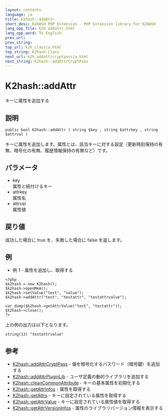 ```yaml
---
layout: contents
language: ja
title: K2hash::addAttr
short_desc: K2HASH PHP Extension - PHP Extension library for K2HASH
lang_opp_file: k2h_addattr.html
lang_opp_word: To English
prev_url: 
prev_string: 
top_url: k2h_classja.html
top_string: K2hash Class
next_url: k2h_addattrcryptpassja.html
next_string: K2hash::addAttrCryptPass
---
```


# K2hash::addAttr
キーに属性を追加する

## 説明

```
public bool K2hash::addAttr ( string $key , string $attrkey , string $attrval )
```

キーに属性を追加します。属性とは、該当キーに対する設定（更新時刻保持の有無、暗号化の有無、履歴情報保持の有無など）です。 

## パラメータ
- key  
属性と紐付けるキー
- attrkey  
属性名
- attrval  
属性値

## 戻り値
成功した場合に true を、失敗した場合に false を返します。 

## 例
- 例 1 - 属性を追加し、取得する

```
<?php
$k2hash = new K2hash();
$k2hash->openMem();
$k2hash->setValue("test", "value");
$k2hash->addAttr("test", "testattr", "testattrvalue");

var_dump($k2hash->getAttrValue("test", "testattr"));
$k2hash->close();
?>
```

上の例の出力は以下となります。

```
string(13) "testattrvalue"
```


## 参考
- [K2hash::addAttrCryptPass](k2h_addattrcryptpassja.html) - 値を暗号化するパスワード（暗号鍵）を追加する
- [K2hash::addAttrPluginLib](k2h_addattrpluginlibja.html) - ユーザ定義の動的ライブラリを追加する
- [K2hash::cleanCommonAttribute](k2h_cleancommonattributeja.html) - キーの基本属性を初期化する
- [K2hash::getAttrInfos](k2h_getattrinfosja.html) - 属性を取得する
- [K2hash::getAttrs](k2h_getattrsja.html) - キーに設定されている属性を取得する
- [K2hash::getAttrValue](k2h_getattrvalueja.html) - キーに設定されている属性値を取得する
- [K2hash::getAttrVersionInfos](k2h_getattrversioninfosja.html) - 属性のライブラリバージョン情報を表示する
